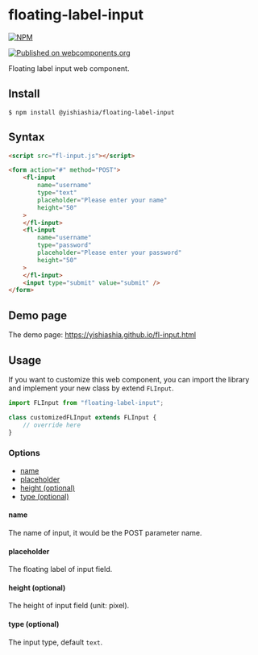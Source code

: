 # floating-label-input
[![NPM](https://nodei.co/npm/@yishiashia/floating-label-input.png?mini=true)](https://www.npmjs.com/package/@yishiashia/floating-label-input)

[![Published on webcomponents.org](https://img.shields.io/badge/webcomponents.org-published-blue.svg)](https://www.webcomponents.org/element/@yishiashia/floating-label-input)


Floating label input web component.



## Install

    $ npm install @yishiashia/floating-label-input

## Syntax

```html
<script src="fl-input.js"></script>

<form action="#" method="POST">
    <fl-input
        name="username"
        type="text"
        placeholder="Please enter your name"
        height="50"
    >
    </fl-input>
    <fl-input
        name="username"
        type="password"
        placeholder="Please enter your password"
        height="50"
    >
    </fl-input>
    <input type="submit" value="submit" />
</form>
```

## Demo page
The demo page: https://yishiashia.github.io/fl-input.html
## Usage

If you want to customize this web component, you can import the library and 
implement your new class by extend `FLInput`.

```js
import FLInput from "floating-label-input";

class customizedFLInput extends FLInput {
    // override here
}

```

### Options
- [name](#name)
- [placeholder](#placeholder)
- [height (optional)](#height-optional)
- [type (optional)](#type-optional)

#### name

The name of input, it would be the POST parameter name.

#### placeholder

The floating label of input field.

#### height (optional)

The height of input field (unit: pixel).

#### type (optional)

The input type, default `text`.
